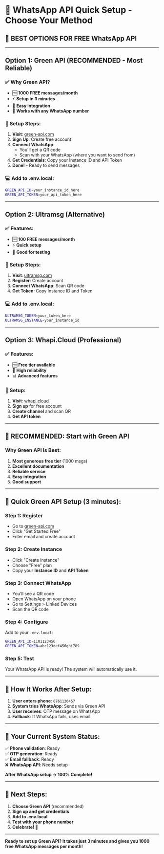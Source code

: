 # 🚀 WhatsApp API Quick Setup - Choose Your Method

## 🎯 **BEST OPTIONS FOR FREE WhatsApp API**

---

## **Option 1: Green API (RECOMMENDED - Most Reliable)**

### ✅ **Why Green API?**
- 🆓 **1000 FREE messages/month**
- ⚡ **Setup in 3 minutes**
- 🔧 **Easy integration**
- 📱 **Works with any WhatsApp number**

### 🔧 **Setup Steps:**

1. **Visit**: [green-api.com](https://green-api.com/)
2. **Sign Up**: Create free account
3. **Connect WhatsApp**: 
   - You'll get a QR code
   - Scan with your WhatsApp (where you want to send from)
4. **Get Credentials**: Copy your Instance ID and API Token
5. **Done!** - Ready to send messages

### 💻 **Add to .env.local:**
```bash
GREEN_API_ID=your_instance_id_here
GREEN_API_TOKEN=your_api_token_here
```

---

## **Option 2: Ultramsg (Alternative)**

### ✅ **Features:**
- 🆓 **100 FREE messages/month**
- ⚡ **Quick setup**
- 📱 **Good for testing**

### 🔧 **Setup Steps:**

1. **Visit**: [ultramsg.com](https://ultramsg.com/)
2. **Register**: Create account
3. **Connect WhatsApp**: Scan QR code
4. **Get Token**: Copy Instance ID and Token

### 💻 **Add to .env.local:**
```bash
ULTRAMSG_TOKEN=your_token_here
ULTRAMSG_INSTANCE=your_instance_id
```

---

## **Option 3: Whapi.Cloud (Professional)**

### ✅ **Features:**
- 🆓 **Free tier available**
- 🚀 **High reliability**
- 📊 **Advanced features**

### 🔧 **Setup:**
1. **Visit**: [whapi.cloud](https://whapi.cloud/)
2. **Sign up** for free account
3. **Create channel** and scan QR
4. **Get API token**

---

## 🎯 **RECOMMENDED: Start with Green API**

### **Why Green API is Best:**
1. **Most generous free tier** (1000 msgs)
2. **Excellent documentation**
3. **Reliable service**
4. **Easy integration**
5. **Good support**

---

## 🚀 **Quick Green API Setup (3 minutes):**

### **Step 1: Register**
- Go to [green-api.com](https://green-api.com/)
- Click "Get Started Free"
- Enter email and create account

### **Step 2: Create Instance**
- Click "Create Instance"
- Choose "Free" plan
- Copy your **Instance ID** and **API Token**

### **Step 3: Connect WhatsApp**
- You'll see a QR code
- Open WhatsApp on your phone
- Go to Settings > Linked Devices
- Scan the QR code

### **Step 4: Configure**
Add to your `.env.local`:
```bash
GREEN_API_ID=1101123456
GREEN_API_TOKEN=abc123def456ghi789
```

### **Step 5: Test**
Your WhatsApp API is ready! The system will automatically use it.

---

## 📱 **How It Works After Setup:**

1. **User enters phone**: `0761120457`
2. **System tries WhatsApp**: Sends via Green API
3. **User receives**: OTP message on WhatsApp
4. **Fallback**: If WhatsApp fails, uses email

---

## 🔧 **Your Current System Status:**

✅ **Phone validation**: Ready  
✅ **OTP generation**: Ready  
✅ **Email fallback**: Ready  
❌ **WhatsApp API**: Needs setup  

**After WhatsApp setup → 100% Complete!**

---

## 🎯 **Next Steps:**

1. **Choose Green API** (recommended)
2. **Sign up and get credentials**
3. **Add to .env.local**
4. **Test with your phone number**
5. **Celebrate! 🎉**

---

**Ready to set up Green API? It takes just 3 minutes and gives you 1000 free WhatsApp messages per month!**
